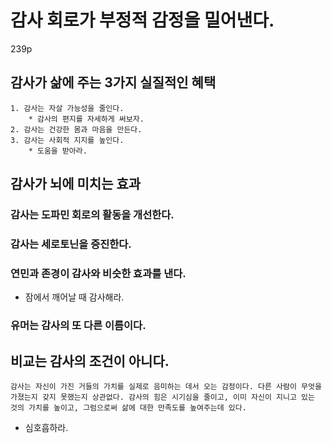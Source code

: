 # 감사 회로가 부정적 감정을 밀어낸다. 

239p

## 감사가 삶에 주는 3가지 실질적인 혜택

```
1. 감사는 자살 가능성을 줄인다.
    * 감사의 편지를 자세하게 써보자.
2. 감사는 건강한 몸과 마음을 만든다.
3. 감사는 사회적 지지를 높인다.
    * 도움을 받아라.
```

## 감사가 뇌에 미치는 효과

### 감사는 도파민 회로의 활동을 개선한다.

### 감사는 세로토닌을 증진한다.

### 연민과 존경이 감사와 비슷한 효과를 낸다.

* 잠에서 깨어날 때 감사해라.

### 유머는 감사의 또 다른 이름이다.

## 비교는 감사의 조건이 아니다.

```
감사는 자신이 가진 거들의 가치를 실제로 음미하는 데서 오는 감정이다. 다른 사람이 무엇을 가졌는지 갖지 못했는지 상관없다. 감사의 힘은 시기심을 줄이고, 이미 자신이 지니고 있는 것의 가치를 높이고, 그럼으로써 삶에 대한 만족도를 높여주는데 있다.
```

* 심호흡하라.